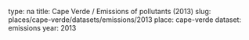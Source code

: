type: na
title: Cape Verde / Emissions of pollutants (2013)
slug: places/cape-verde/datasets/emissions/2013
place: cape-verde
dataset: emissions
year: 2013
